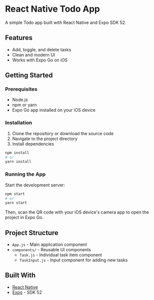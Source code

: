# React Native Todo App

A simple Todo app built with React Native and Expo SDK 52.

## Features

- Add, toggle, and delete tasks
- Clean and modern UI
- Works with Expo Go on iOS

## Getting Started

### Prerequisites

- Node.js
- npm or yarn
- Expo Go app installed on your iOS device

### Installation

1. Clone the repository or download the source code
2. Navigate to the project directory
3. Install dependencies

```bash
npm install
# or
yarn install
```

### Running the App

Start the development server:

```bash
npm start
# or
yarn start
```

Then, scan the QR code with your iOS device's camera app to open the project in Expo Go.

## Project Structure

- `App.js` - Main application component
- `components/` - Reusable UI components
  - `Task.js` - Individual task item component
  - `TaskInput.js` - Input component for adding new tasks

## Built With

- [React Native](https://reactnative.dev/)
- [Expo](https://expo.dev/) - SDK 52 